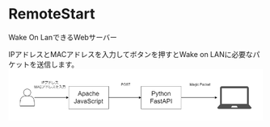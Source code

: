 # RemoteStart
Wake On LanできるWebサーバー

IPアドレスとMACアドレスを入力してボタンを押すとWake on LANに必要なパケットを送信します。
![img1](img1.png)